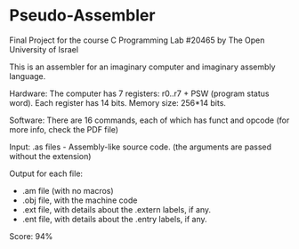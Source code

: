 # Pseudo-Assembler
Final Project for the course C Programming Lab #20465 by The Open University of Israel

This is an assembler for an imaginary computer and imaginary assembly language. 

Hardware: The computer has 7 registers: r0..r7 + PSW (program status word). Each register has 14 bits. Memory size: 256*14 bits.

Software: There are 16 commands, each of which has funct and opcode (for more info, check the PDF file)

Input: .as files - Assembly-like source code. (the arguments are passed without the extension)

Output for each file:

- .am file (with no macros)
- .obj file, with the machine code
- .ext file, with details about the .extern labels, if any.
- .ent file, with details about the .entry labels, if any.

Score: 94%
